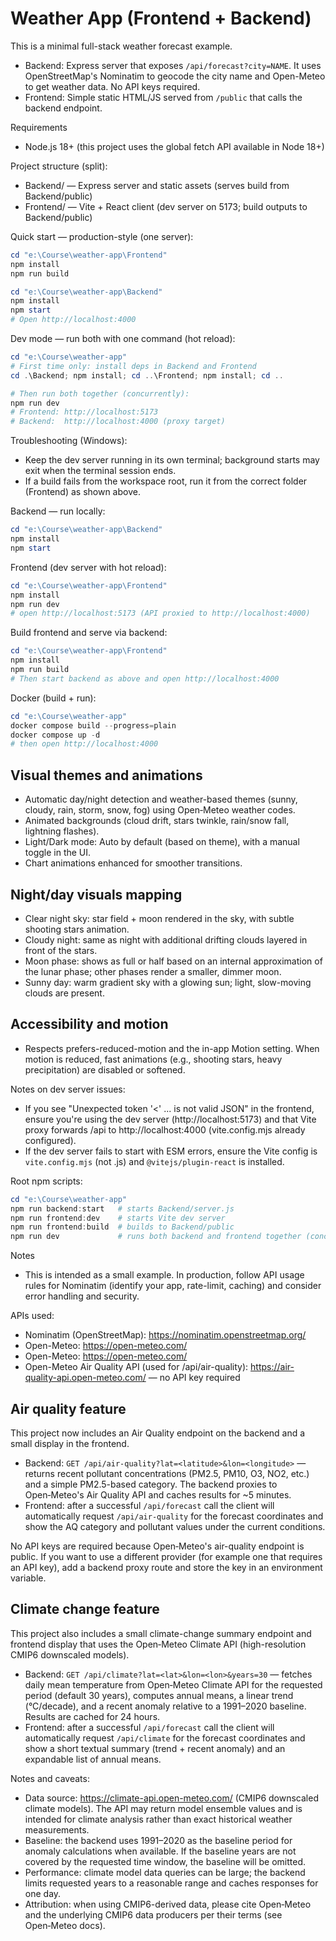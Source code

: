 # Weather App (Frontend + Backend)

This is a minimal full-stack weather forecast example.

- Backend: Express server that exposes `/api/forecast?city=NAME`. It uses OpenStreetMap's Nominatim to geocode the city name and Open-Meteo to get weather data. No API keys required.
- Frontend: Simple static HTML/JS served from `/public` that calls the backend endpoint.

Requirements
- Node.js 18+ (this project uses the global fetch API available in Node 18+)

Project structure (split):

- Backend/ — Express server and static assets (serves build from Backend/public)
- Frontend/ — Vite + React client (dev server on 5173; build outputs to Backend/public)

Quick start — production-style (one server):

```powershell
cd "e:\Course\weather-app\Frontend"
npm install
npm run build

cd "e:\Course\weather-app\Backend"
npm install
npm start
# Open http://localhost:4000
```

Dev mode — run both with one command (hot reload):

```powershell
cd "e:\Course\weather-app"
# First time only: install deps in Backend and Frontend
cd .\Backend; npm install; cd ..\Frontend; npm install; cd ..

# Then run both together (concurrently):
npm run dev
# Frontend: http://localhost:5173
# Backend:  http://localhost:4000 (proxy target)
```

Troubleshooting (Windows):
- Keep the dev server running in its own terminal; background starts may exit when the terminal session ends.
- If a build fails from the workspace root, run it from the correct folder (Frontend) as shown above.

Backend — run locally:

```powershell
cd "e:\Course\weather-app\Backend"
npm install
npm start
```

Frontend (dev server with hot reload):

```powershell
cd "e:\Course\weather-app\Frontend"
npm install
npm run dev
# open http://localhost:5173 (API proxied to http://localhost:4000)
```

Build frontend and serve via backend:

```powershell
cd "e:\Course\weather-app\Frontend"
npm install
npm run build
# Then start backend as above and open http://localhost:4000
```

Docker (build + run):

```powershell
cd "e:\Course\weather-app"
docker compose build --progress=plain
docker compose up -d
# then open http://localhost:4000
```

Visual themes and animations
----------------------------

- Automatic day/night detection and weather-based themes (sunny, cloudy, rain, storm, snow, fog) using Open‑Meteo weather codes.
- Animated backgrounds (cloud drift, stars twinkle, rain/snow fall, lightning flashes).
- Light/Dark mode: Auto by default (based on theme), with a manual toggle in the UI.
- Chart animations enhanced for smoother transitions.

Night/day visuals mapping
-------------------------

- Clear night sky: star field + moon rendered in the sky, with subtle shooting stars animation.
- Cloudy night: same as night with additional drifting clouds layered in front of the stars.
- Moon phase: shows as full or half based on an internal approximation of the lunar phase; other phases render a smaller, dimmer moon.
- Sunny day: warm gradient sky with a glowing sun; light, slow-moving clouds are present.

Accessibility and motion
------------------------

- Respects prefers-reduced-motion and the in-app Motion setting. When motion is reduced, fast animations (e.g., shooting stars, heavy precipitation) are disabled or softened.

Notes on dev server issues:
- If you see "Unexpected token '<' ... is not valid JSON" in the frontend, ensure you're using the dev server (http://localhost:5173) and that Vite proxy forwards /api to http://localhost:4000 (vite.config.mjs already configured).
- If the dev server fails to start with ESM errors, ensure the Vite config is `vite.config.mjs` (not .js) and `@vitejs/plugin-react` is installed.

Root npm scripts:

```powershell
cd "e:\Course\weather-app"
npm run backend:start   # starts Backend/server.js
npm run frontend:dev    # starts Vite dev server
npm run frontend:build  # builds to Backend/public
npm run dev             # runs both backend and frontend together (concurrently)
```

Notes
- This is intended as a small example. In production, follow API usage rules for Nominatim (identify your app, rate-limit, caching) and consider error handling and security.

APIs used:
- Nominatim (OpenStreetMap): https://nominatim.openstreetmap.org/
- Open-Meteo: https://open-meteo.com/
 - Open-Meteo: https://open-meteo.com/
 - Open-Meteo Air Quality API (used for /api/air-quality): https://air-quality-api.open-meteo.com/ — no API key required

Air quality feature
-------------------

This project now includes an Air Quality endpoint on the backend and a small display in the frontend.

- Backend: `GET /api/air-quality?lat=<latitude>&lon=<longitude>` — returns recent pollutant concentrations (PM2.5, PM10, O3, NO2, etc.) and a simple PM2.5-based category. The backend proxies to Open‑Meteo's Air Quality API and caches results for ~5 minutes.
- Frontend: after a successful `/api/forecast` call the client will automatically request `/api/air-quality` for the forecast coordinates and show the AQ category and pollutant values under the current conditions.

No API keys are required because Open‑Meteo's air-quality endpoint is public. If you want to use a different provider (for example one that requires an API key), add a backend proxy route and store the key in an environment variable.

Climate change feature
----------------------

This project also includes a small climate-change summary endpoint and frontend display that uses the Open‑Meteo Climate API (high-resolution CMIP6 downscaled models).

- Backend: `GET /api/climate?lat=<lat>&lon=<lon>&years=30` — fetches daily mean temperature from Open‑Meteo Climate API for the requested period (default 30 years), computes annual means, a linear trend (°C/decade), and a recent anomaly relative to a 1991–2020 baseline. Results are cached for 24 hours.
- Frontend: after a successful `/api/forecast` call the client will automatically request `/api/climate` for the forecast coordinates and show a short textual summary (trend + recent anomaly) and an expandable list of annual means.

Notes and caveats:
- Data source: https://climate-api.open-meteo.com/ (CMIP6 downscaled climate models). The API may return model ensemble values and is intended for climate analysis rather than exact historical weather measurements.
- Baseline: the backend uses 1991–2020 as the baseline period for anomaly calculations when available. If the baseline years are not covered by the requested time window, the baseline will be omitted.
- Performance: climate model data queries can be large; the backend limits requested years to a reasonable range and caches responses for one day.
- Attribution: when using CMIP6-derived data, please cite Open‑Meteo and the underlying CMIP6 data producers per their terms (see Open‑Meteo docs).
